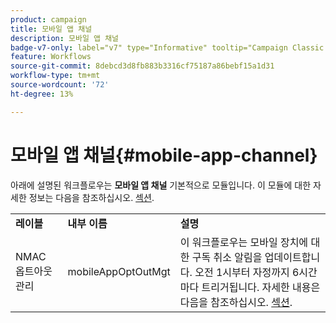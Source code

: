 ```yaml
---
product: campaign
title: 모바일 앱 채널
description: 모바일 앱 채널
badge-v7-only: label="v7" type="Informative" tooltip="Campaign Classic v7에만 적용"
feature: Workflows
source-git-commit: 8debcd3d8fb883b3316cf75187a86bebf15a1d31
workflow-type: tm+mt
source-wordcount: '72'
ht-degree: 13%

---
```



# 모바일 앱 채널{#mobile-app-channel}



아래에 설명된 워크플로우는 **모바일 앱 채널** 기본적으로 모듈입니다. 이 모듈에 대한 자세한 정보는 다음을 참조하십시오. [섹션](../../delivery/using/about-mobile-app-channel.md).

<table> 
 <tbody> 
  <tr> 
   <td> <strong>레이블</strong><br /> </td> 
   <td> <strong>내부 이름</strong><br /> </td> 
   <td> <strong>설명</strong><br /> </td> 
  </tr> 
  <tr> 
   <td> <span class="uicontrol">NMAC 옵트아웃 관리</span> <br /> </td> 
   <td> <span class="uicontrol">mobileAppOptOutMgt</span> <br /> </td> 
   <td> 이 워크플로우는 모바일 장치에 대한 구독 취소 알림을 업데이트합니다. 오전 1시부터 자정까지 6시간마다 트리거됩니다. 자세한 내용은 다음을 참조하십시오. <a href="../../delivery/using/understanding-quarantine-management.md#push-notification-quarantines">섹션</a>.<br /> </td> 
  </tr> 
 </tbody> 
</table>

